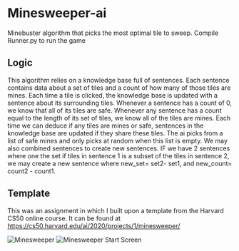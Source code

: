 # Minesweeper-ai
Minebuster algorithm that picks the most optimal tile to sweep. Compile Runner.py to run the game

## Logic
This algorithm relies on a knowledge base full of sentences. Each sentence contains data about a set of tiles and a count of how many of those tiles are mines. Each time a tile is clicked, the knowledge base is updated with a sentence about its surrounding tiles. Whenever a sentence has a count of 0, we know that all of its tiles are safe. Whenever any sentence has a count equal to the length of its set of tiles, we know all of the tiles are mines. Each time we can deduce if any tiles are mines or safe, sentences in the knowledge base are updated if they share these tiles. The ai picks from a list of safe mines and only picks at random when this list is empty. We may also combined sentences to create new sentences. IF we have 2 sentences where one the set if tiles in sentence 1 is a subset of the tiles in sentence 2, we may create a new sentence where new_set= set2- set1, and new_count= count2 - count1.

## Template
This was an assignment in which I built upon a template from the Harvard CS50 online course. It can be found at https://cs50.harvard.edu/ai/2020/projects/1/minesweeper/ 

![Minesweeper](https://github.com/chenalan02/Minesweeper-ai-Harvard-cs50ai/blob/master/Minesweeper.JPG)
![Minesweeper Start Screen](https://github.com/chenalan02/Minesweeper-ai-Harvard-cs50ai/blob/master/Minesweeper%20start%20screen.JPG)
